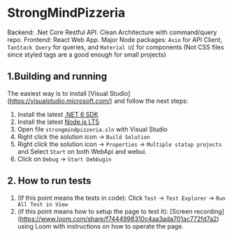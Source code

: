 # StrongMindPizzeria

Backend: .Net Core Restful API. Clean Architecture with command/query repo.
Frontend: React Web App. Major Node packages: `Axio` for API Client, `TanStack Query` for queries, and `Material UI` for components (Not CSS files since styled tags are a good enough for small projects)

## 1.Building and running

The easiest way is to install [Visual Studio] (https://visualstudio.microsoft.com/) and follow the next steps:

1. Install the latest [.NET 6 SDK](https://dotnet.microsoft.com/en-us/download/dotnet/6.0)
2. Install the latest [Node.js LTS](https://nodejs.org/en/)
3. Open file `strongmindpizzeria.sln` with Visual Studio
4. Right click the solution icon -> `Build Solution`
5. Right click the solution icon -> `Properties` -> `Multiple statup projects` and Select `Start` on both WebApi and webui.
6. Click on `Debug` -> `Start Debbugin`

## 2. How to run tests

1. (If this point means the tests in code): Click `Test` -> `Test Explorer` -> `Run All Test in View`
2. (if this point means how to setup the page to test it): [Screen recording] (https://www.loom.com/share/f7444998310c4aa3ada701ac772fd7a2) using Loom with instructions on how to operate the page.
